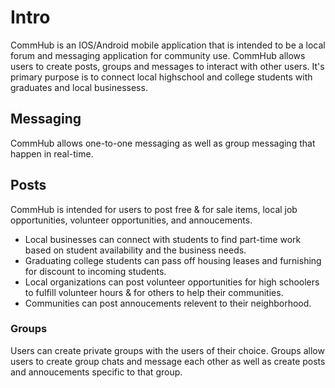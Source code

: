 # Intro

CommHub is an IOS/Android mobile application that is intended to be a local forum and messaging application for community use. CommHub allows users to create posts, groups and messages to interact with other users. It's primary purpose is to connect local highschool and college students with graduates and local businessess.

## Messaging

CommHub allows one-to-one messaging as well as group messaging that happen in real-time.

## Posts

CommHub is intended for users to post free & for sale items, local job opportunities, volunteer opportunities, and annoucements.
- Local businesses can connect with students to find part-time work based on student availability and the business needs.
- Graduating college students can pass off housing leases and furnishing for discount to incoming students.
- Local organizations can post volunteer opportunities for high schoolers to fulfill volunteer hours & for others to help their communities.
- Communities can post annoucements relevent to their neighborhood.

### Groups

Users can create private groups with the users of their choice. Groups allow users to create group chats and message each other as well as create posts and annoucements specific to that group.




